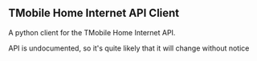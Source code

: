 ## TMobile Home Internet API Client

A python client for the TMobile Home Internet API.

API is undocumented, so it's quite likely that it will change without notice